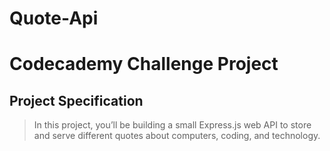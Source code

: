 Quote-Api
================

# Codecademy Challenge Project

## Project Specification
>In this project, you’ll be building a small Express.js web API to store and serve different quotes about computers, coding, and technology.
